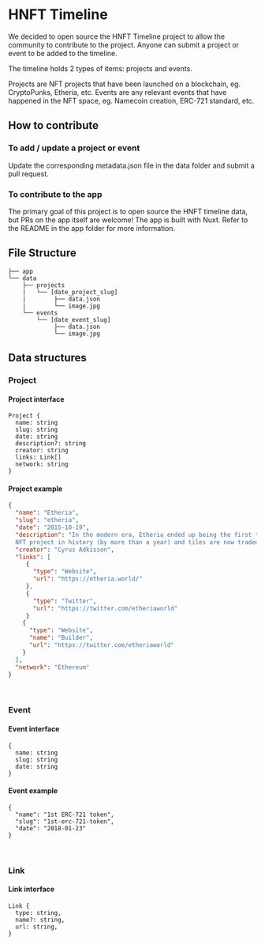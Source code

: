 # HNFT Timeline

We decided to open source the HNFT Timeline project to allow the community to contribute to the project.
Anyone can submit a project or event to be added to the timeline.

The timeline holds 2 types of items: projects and events.

Projects are NFT projects that have been launched on a blockchain, eg. CryptoPunks, Etheria, etc.
Events are any relevant events that have happened in the NFT space, eg. Namecoin creation, ERC-721 standard, etc.


## How to contribute

### To add / update a project or event
Update the corresponding metadata.json file in the data folder and submit a pull request.

### To contribute to the app
The primary goal of this project is to open source the HNFT timeline data, but PRs on the app itself are welcome!
The app is built with Nuxt. Refer to the README in the app folder for more information.



## File Structure
```
├── app
└── data
    ├── projects
    |   └── [date_project_slug]
    |        ├── data.json
    |        └── image.jpg
    └── events
        └── [date_event_slug]
             ├── data.json
             └── image.jpg
```

## Data structures

### Project
#### Project interface
```
Project {
  name: string
  slug: string
  date: string
  description?: string
  creator: string
  links: Link[]
  network: string
}
```

#### Project example
```json
{
  "name": "Etheria",
  "slug": "etheria",
  "date": "2015-10-19",
  "description": "In the modern era, Etheria ended up being the first true
  NFT project in history (by more than a year) and tiles are now traded on the Exchange page.",
  "creator": "Cyrus Adkisson",
  "links": [
     {
       "type": "Website",
       "url": "https://etheria.world/"
     },
     {
       "type": "Twitter",
       "url": "https://twitter.com/etheriaworld"
     }
    {
      "type": "Website",
      "name": "Builder",
      "url": "https://twitter.com/etheriaworld"
    }
  ],
  "network": "Ethereum"
}

```
<br />

### Event
#### Event interface
```
{
  name: string
  slug: string
  date: string
}
```
#### Event example
```
{
  "name": "1st ERC-721 token",
  "slug": "1st-erc-721-token",
  "date": "2018-01-23"
}
```
<br />

### Link
#### Link interface
```
Link {
  type: string,
  name?: string,
  url: string,
}
```
